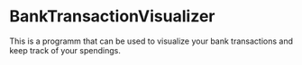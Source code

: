 # BankTransactionVisualizer
This is a programm that can be used to visualize your bank transactions and keep track of your spendings.

